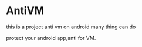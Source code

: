 # AntiVM
this is a project anti vm on android
many thing can do

protect your android app,anti for VM.
